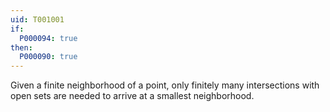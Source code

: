 ```yaml
---
uid: T001001
if:
  P000094: true
then:
  P000090: true
---
```

Given a finite neighborhood of a point, only finitely many intersections with open sets are needed to arrive at a smallest neighborhood.
